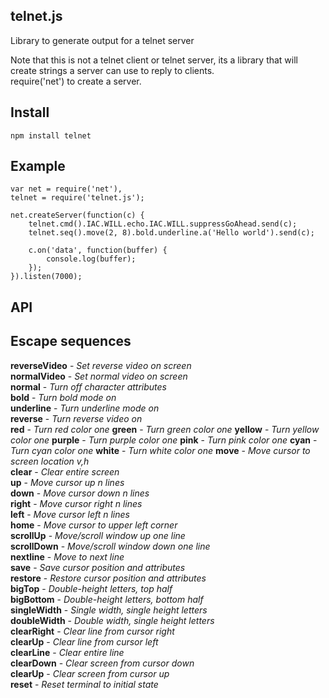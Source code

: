 telnet.js
-

Library to generate output for a telnet server

Note that this is not a telnet client or telnet server, its a library that will create strings a server can use to reply to clients.  
require('net') to create a server.

Install
--

    npm install telnet

Example
--

    var net = require('net'),
    telnet = require('telnet.js');

    net.createServer(function(c) {
        telnet.cmd().IAC.WILL.echo.IAC.WILL.suppressGoAhead.send(c);
        telnet.seq().move(2, 8).bold.underline.a('Hello world').send(c);

        c.on('data', function(buffer) {
            console.log(buffer);
        });
    }).listen(7000);

API
--

Escape sequences
---

<b>reverseVideo</b> - <i>Set reverse video on screen</i>  
<b>normalVideo</b> - <i>Set normal video on screen</i>  
<b>normal</b>  - <i>Turn off character attributes</i>  
<b>bold</b> - <i>Turn bold mode on</i>  
<b>underline</b> - <i> Turn underline mode on</i>  
<b>reverse</b> - <i> Turn reverse video on</i>  
<b>red</b> - <i>Turn red color one</i>
<b>green</b> - <i>Turn green color one</i>
<b>yellow</b> - <i>Turn yellow color one</i>
<b>purple</b> - <i>Turn purple color one</i>
<b>pink</b> - <i>Turn pink color one</i>
<b>cyan</b> - <i>Turn cyan color one</i>
<b>white</b> - <i>Turn white color one</i>
<b>move</b> - <i> Move cursor to screen location v,h</i>  
<b>clear</b> - <i> Clear entire screen</i>  
<b>up</b> - <i> Move cursor up n lines</i>  
<b>down</b> - <i> Move cursor down n lines</i>  
<b>right</b> - <i> Move cursor right n lines</i>  
<b>left</b> - <i> Move cursor left n lines</i>  
<b>home</b> - <i> Move cursor to upper left corner</i>  
<b>scrollUp</b> - <i> Move/scroll window up one line</i>  
<b>scrollDown</b> - <i> Move/scroll window down one line</i>  
<b>nextline</b> - <i> Move to next line</i>  
<b>save</b> - <i> Save cursor position and attributes</i>  
<b>restore</b> - <i> Restore cursor position and attributes</i>  
<b>bigTop</b> - <i> Double-height letters, top half</i>  
<b>bigBottom</b> - <i> Double-height letters, bottom half</i>  
<b>singleWidth</b> - <i> Single width, single height letters</i>  
<b>doubleWidth</b> - <i> Double width, single height letters</i>  
<b>clearRight</b> - <i> Clear line from cursor right</i>  
<b>clearUp</b> - <i> Clear line from cursor left</i>  
<b>clearLine</b> - <i> Clear entire line</i>  
<b>clearDown</b> - <i> Clear screen from cursor down</i>  
<b>clearUp</b> - <i> Clear screen from cursor up</i>  
<b>reset</b> - <i> Reset terminal to initial state</i>  

